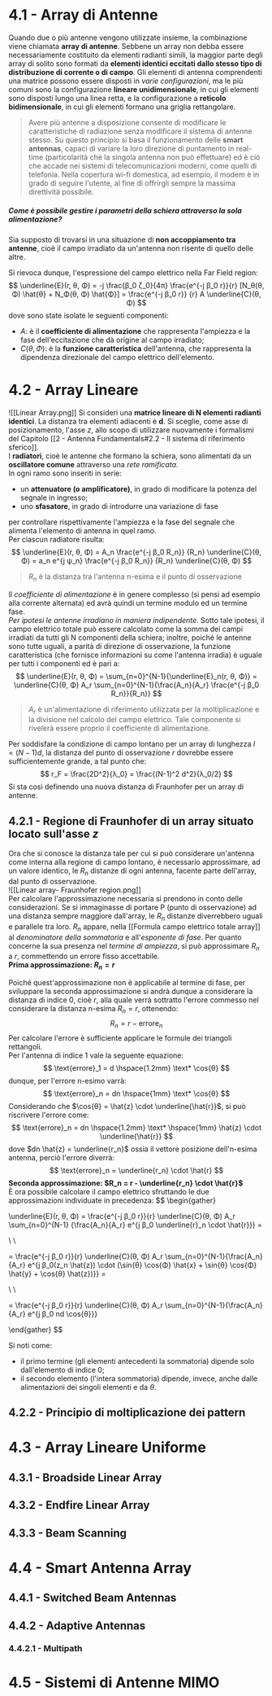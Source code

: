 # 4.1 - Array di Antenne
Quando due o più antenne vengono utilizzate insieme, la combinazione viene chiamata **array di antenne**.
Sebbene un array non debba essere necessariamente costituito da elementi radianti simili, la maggior parte degli array di solito sono formati da **elementi identici eccitati dallo stesso tipo di distribuzione di corrente o di campo**. Gli elementi di antenna comprendenti una matrice possono essere disposti in *varie configurazioni*, ma le più comuni sono la configurazione **lineare unidimensionale**, in cui gli elementi sono disposti lungo una linea retta, e la configurazione a **reticolo bidimensionale**, in cui gli elementi formano una griglia rettangolare. <br>
> Avere più antenne a disposizione consente di modificare le caratteristiche di radiazione senza modificare il sistema di antenne stesso.
> Su questo principio si basa il funzionamento delle **smart antennas**, capaci di variare la loro direzione di puntamento in real-time (particolarità che la singola antenna non può effettuare) ed è ciò che accade nei sistemi di telecomunicazioni moderni, come quelli di telefonia.
> Nella copertura wi-fi domestica, ad esempio, il modem è in grado di seguire l'utente, al fine di offrirgli sempre la massima direttività possibile.

##### Come è possibile gestire i parametri della schiera attraverso la sola alimentazione?
Sia supposto di trovarsi in una situazione di **non accoppiamento tra antenne**, cioè il campo irradiato da un'antenna non risente di quello delle altre.

Si rievoca dunque, l'espressione del campo elettrico nella Far Field region:
$$
\underline{E}(r, θ, Φ) = -j \frac{β_0 ζ_0}{4π} \frac{e^{-j β_0 r}}{r} [N_θ(θ, Φ) \hat{θ} + N_Φ(θ, Φ) \hat{Φ}] = \frac{e^{-j β_0 r}} {r} A \underline{C}(θ, Φ)
$$
dove sono state isolate le seguenti componenti:
- $A$: è il **coefficiente di alimentazione** che rappresenta l'ampiezza e la fase dell'eccitazione che dà origine al campo irradiato;
- $C(θ, Φ)$: è la **funzione caratteristica** dell'antenna, che rappresenta la dipendenza direzionale del campo elettrico dell'elemento.

# 4.2 - Array Lineare
![[Linear Array.png]]
Si consideri una **matrice lineare di N elementi radianti identici**. La distanza tra elementi adiacenti è **d**.
Si sceglie, come asse di posizionamento, l'asse $z$, allo scopo di utilizzare nuovamente i formalismi del Capitolo [[2 - Antenna Fundamentals#2.2 - Il sistema di riferimento sferico]]. <br>
I **radiatori**, cioè le antenne che formano la schiera, sono alimentati da un **oscillatore comune** attraverso una *rete ramificata*. <br>
In ogni ramo sono inseriti in serie:
- un **attenuatore (o amplificatore)**, in grado di modificare la potenza del segnale in ingresso;
- uno **sfasatore**, in grado di introdurre una variazione di fase

per controllare rispettivamente l'ampiezza e la fase del segnale che alimenta l'elemento di antenna in quel ramo. <br>
Per ciascun radiatore risulta:
$$
\underline{E}(r, θ, Φ) = A_n \frac{e^{-j β_0 R_n}} {R_n} \underline{C}(θ, Φ) = a_n e^{j ψ_n} \frac{e^{-j β_0 R_n}} {R_n} \underline{C}(θ, Φ)
$$
> $R_n$ è la distanza tra l'antenna n-esima e il punto di osservazione

Il *coefficiente di alimentazione* è in genere complesso (si pensi ad esempio alla corrente alternata) ed avrà quindi un termine modulo ed un termine fase. <br> 
*Per ipotesi le antenne irradiano in maniera indipendente*.
Sotto tale ipotesi, il campo elettrico totale può essere calcolato come la somma dei campi irradiati da tutti gli N componenti della schiera; inoltre, poiché le antenne sono tutte uguali, a parità di direzione di osservazione, la funzione caratteristica (che fornisce informazioni su come l'antenna irradia) è uguale per tutti i componenti ed è pari a:
$$
\underline{E}(r, θ, Φ) = \sum_{n=0}^{N-1}{\underline{E}_n(r, θ, Φ)} = \underline{C}(θ, Φ) A_r \sum_{n=0}^{N-1}{\frac{A_n}{A_r} \frac{e^{-j β_0 R_n}}{R_n}}
$$
> $A_r$ è un'alimentazione di riferimento utilizzata per la moltiplicazione e la divisione nel calcolo del campo elettrico. Tale componente si rivelerà essere proprio il coefficiente di alimentazione.

Per soddisfare la condizione di campo lontano per un array di lunghezza $l = (N-1) d$, la distanza del punto di osservazione $r$ dovrebbe essere sufficientemente grande, a tal punto che:
$$
r_F = \frac{2D^2}{λ_0} = \frac{(N-1)^2 d^2}{λ_0/2}
$$
Si sta così definendo una nuova distanza di Fraunhofer per un array di antenne.

## 4.2.1 - Regione di Fraunhofer di un array situato locato sull'asse $z$
Ora che si conosce la distanza tale per cui si può considerare un'antenna come interna alla regione di campo lontano, è necessario approssimare, ad un valore identico, le $R_n$ distanze di ogni antenna, facente parte dell'array, dal punto di osservazione. <br>
![[Linear array- Fraunhofer region.png]] <br>
Per calcolare l'approssimazione necessaria si prendono in conto delle considerazioni.
Se si immaginasse di portare P (punto di osservazione) ad una distanza sempre maggiore dall'array, le $R_n$ distanze diverrebbero uguali e parallele tra loro.
$R_n$ appare, nella [[Formula campo elettrico totale array]] al *denominatore della sommatoria* e all'*esponente di fase*. Per quanto concerne la sua presenza nel *termine di ampiezza*, si può approssimare $R_n$ a $r$, commettendo un errore fisso accettabile. <br>
**Prima approssimazione: $R_n = r$** <br>

Poiché quest'approssimazione non è applicabile al termine di fase, per sviluppare la seconda approssimazione si andrà dunque a considerare la distanza di indice $0$, cioè $r$, alla quale verrà sottratto l'errore commesso nel considerare la distanza n-esima $R_n = r$, ottenendo:
$$
R_n = r - \text{errore}_n
$$
Per calcolare l'errore è sufficiente applicare le formule dei triangoli rettangoli. <br>
Per l'antenna di indice $1$ vale la seguente equazione:
$$
\text{errore}_1 = d \hspace{1.2mm} \text* \cos{θ}
$$
dunque, per l'errore n-esimo varrà:
$$
\text{errore}_n = dn \hspace{1mm} \text* \cos{θ}
$$
Considerando che $\cos{θ} = \hat{z} \cdot \underline{\hat{r}}$, si può riscrivere l'errore come:
$$
\text{errore}_n = dn \hspace{1.2mm} \text* \hspace{1mm} \hat{z} \cdot \underline{\hat{r}}
$$
dove $dn \hat{z} = \underline{r_n}$ ossia il vettore posizione dell'n-esima antenna, perciò l'errore diverrà:
$$
\text{errore}_n = \underline{r_n} \cdot \hat{r} 
$$
**Seconda approssimazione: $R_n = r - \underline{r_n} \cdot \hat{r}$** <br>
È ora possibile calcolare il campo elettrico sfruttando le due approssimazioni individuate in precedenza:
$$
\begin{gather}

\underline{E}(r, θ, Φ) = \frac{e^{-j β_0 r}}{r} \underline{C}(θ, Φ) A_r \sum_{n=0}^{N-1} {\frac{A_n}{A_r} e^{j β_0 \underline{r}_n \cdot \hat{r}}} =

\\
\\

= \frac{e^{-j β_0 r}}{r} \underline{C}(θ, Φ) A_r \sum_{n=0}^{N-1}{\frac{A_n}{A_r} e^{j β_0(z_n \hat{z}) \cdot (\sin{θ} \cos{Φ} \hat{x} + \sin{θ} \cos{Φ} \hat{y} + \cos{θ} \hat{z})}} =

\\
\\

= \frac{e^{-j β_0 r}}{r} \underline{C}(θ, Φ) A_r \sum_{n=0}^{N-1}{\frac{A_n}{A_r} e^{j β_0 nd \cos{θ}}}

\end{gather}
$$

Si noti come:
- il primo termine (gli elementi antecedenti la sommatoria) dipende solo dall'elemento di indice $0$;
- il secondo elemento (l'intera sommatoria) dipende, invece, anche dalle alimentazioni dei singoli elementi e da $θ$.

## 4.2.2 - Principio di moltiplicazione dei pattern

# 4.3 - Array Lineare Uniforme

## 4.3.1 - Broadside Linear Array

## 4.3.2 - Endfire Linear Array

## 4.3.3 - Beam Scanning

# 4.4 - Smart Antenna Array

## 4.4.1 - Switched Beam Antennas

## 4.4.2 - Adaptive Antennas

### 4.4.2.1 - Multipath

# 4.5 - Sistemi di Antenne MIMO
